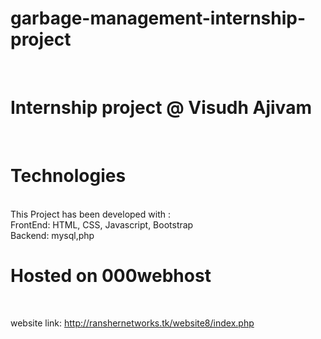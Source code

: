 # garbage-management-internship-project 
<br>

# Internship project @ Visudh Ajivam
<br>

# Technologies 
<br>
This Project has been developed with : 
<br>
FrontEnd: HTML, CSS, Javascript, Bootstrap 
<br>
Backend: mysql,php
<br>

# Hosted on 000webhost

<br>

website link: http://ranshernetworks.tk/website8/index.php

